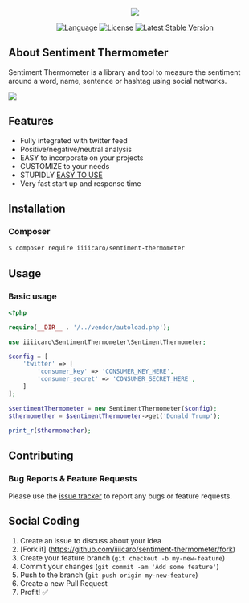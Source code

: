 <p align="center"><img src="https://cdn.rawgit.com/iiiicaro/sentiment-thermometer/30e4f410/logo.png"></p>

<p align="center">
<a href="https://packagist.org/packages/iiiicaro/sentiment-thermometer"><img src="https://img.shields.io/badge/Language-PHP-brightgreen.svg" alt="Language"></a>
<a href="https://packagist.org/packages/iiiicaro/sentiment-thermometer"><img src="https://img.shields.io/badge/License-MIT-blue.svg" alt="License"></a>
<a href="https://packagist.org/packages/iiiicaro/sentiment-thermometer"><img src="https://img.shields.io/badge/Version-1.0-brightgreen.svg" alt="Latest Stable Version"></a>
</p>

## About Sentiment Thermometer
Sentiment Thermometer is a library and tool to measure the sentiment around a word, name, sentence or hashtag using social networks.

![](http://i.imgur.com/UZyHxN1.gif)

## Features

- Fully integrated with twitter feed
- Positive/negative/neutral analysis
- EASY to incorporate on your projects
- CUSTOMIZE to your needs
- STUPIDLY [EASY TO USE](https://github.com/iiiicaro/SentimentThermometer#usage)
- Very fast start up and response time

## Installation

### Composer

```bash
$ composer require iiiicaro/sentiment-thermometer 
```

## Usage

### Basic usage

```php
<?php

require(__DIR__ . '/../vendor/autoload.php');

use iiiicaro\SentimentThermometer\SentimentThermometer;

$config = [
    'twitter' => [
        'consumer_key' => 'CONSUMER_KEY_HERE',
        'consumer_secret' => 'CONSUMER_SECRET_HERE',
    ]
];

$sentimentThermometer = new SentimentThermometer($config);
$thermomether = $sentimentThermometer->get('Donald Trump');

print_r($thermomether);
```

## Contributing

### Bug Reports & Feature Requests

Please use the [issue tracker](https://github.com/iiiicaro/sentiment-thermometer/issues) to report any bugs or feature requests.

## Social Coding

1. Create an issue to discuss about your idea
2. [Fork it] (https://github.com/iiiicaro/sentiment-thermometer/fork)
3. Create your feature branch (`git checkout -b my-new-feature`)
4. Commit your changes (`git commit -am 'Add some feature'`)
5. Push to the branch (`git push origin my-new-feature`)
6. Create a new Pull Request
7. Profit! :white_check_mark:
